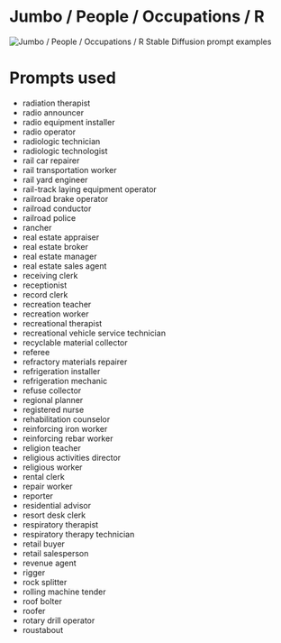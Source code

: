 # Jumbo / People / Occupations / R

![Jumbo / People / Occupations / R Stable Diffusion prompt examples](montage.png 'Jumbo / People / Occupations / R Stable Diffusion prompt examples')

# Prompts used
- radiation therapist
- radio announcer
- radio equipment installer
- radio operator
- radiologic technician
- radiologic technologist
- rail car repairer
- rail transportation worker
- rail yard engineer
- rail-track laying equipment operator
- railroad brake operator
- railroad conductor
- railroad police
- rancher
- real estate appraiser
- real estate broker
- real estate manager
- real estate sales agent
- receiving clerk
- receptionist
- record clerk
- recreation teacher
- recreation worker
- recreational therapist
- recreational vehicle service technician
- recyclable material collector
- referee
- refractory materials repairer
- refrigeration installer
- refrigeration mechanic
- refuse collector
- regional planner
- registered nurse
- rehabilitation counselor
- reinforcing iron worker
- reinforcing rebar worker
- religion teacher
- religious activities director
- religious worker
- rental clerk
- repair worker
- reporter
- residential advisor
- resort desk clerk
- respiratory therapist
- respiratory therapy technician
- retail buyer
- retail salesperson
- revenue agent
- rigger
- rock splitter
- rolling machine tender
- roof bolter
- roofer
- rotary drill operator
- roustabout


